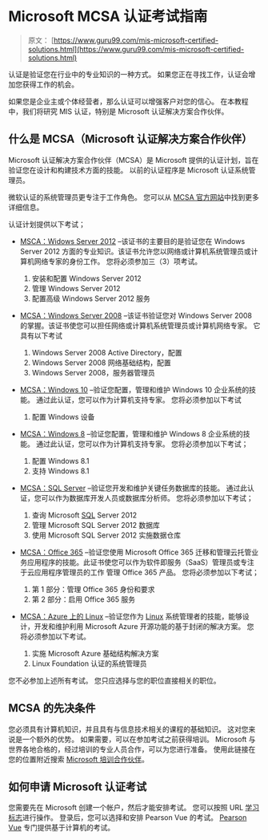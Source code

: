 # Microsoft MCSA 认证考试指南

> 原文： [https://www.guru99.com/mis-microsoft-certified-solutions.html](https://www.guru99.com/mis-microsoft-certified-solutions.html)

认证是验证您在行业中的专业知识的一种方式。 如果您正在寻找工作，认证会增加您获得工作的机会。

如果您是企业主或个体经营者，那么认证可以增强客户对您的信心。 在本教程中，我们将研究 MIS 认证，特别是 Microsoft 认证解决方案合作伙伴。

## 什么是 MCSA（Microsoft 认证解决方案合作伙伴）

Microsoft 认证解决方案合作伙伴（MCSA）是 Microsoft 提供的认证计划，旨在验证您在设计和构建技术方面的技能。 以前的认证程序是 Microsoft 认证系统管理员。

微软认证的系统管理员更专注于工作角色。 您可以从 [MCSA 官方网站](https://www.microsoft.com/en-us/learning/mcsa-certification.aspx)中找到更多详细信息。

认证计划提供以下考试；

*   [MSCA：Widows Server 2012](https://www.microsoft.com/en-us/learning/mcsa-windows-server-certification.aspx) –该证书的主要目的是验证您在 Windows Server 2012 方面的专业知识。该证书允许您以网络或计算机系统管理员或计算机网络专家的身份工作。 您将必须参加三（3）项考试。

    1.  安装和配置 Windows Server 2012
    2.  管理 Windows Server 2012
    3.  配置高级 Windows Server 2012 服务

*   [MCSA：Windows Server 2008](https://www.microsoft.com/en-us/learning/mcsa-windows-server-2008-certification.aspx) –该证书验证您对 Windows Server 2008 的掌握。该证书使您可以担任网络或计算机系统管理员或计算机网络专家。 它具有以下考试

    1.  Windows Server 2008 Active Directory，配置
    2.  Windows Server 2008 网络基础结构，配置
    3.  Windows Server 2008，服务器管理员

*   [MCSA：Windows 10](https://www.microsoft.com/en-us/learning/mcsa-windows-10-certifications.aspx) –验证您配置，管理和维护 Windows 10 企业系统的技能。 通过此认证，您可以作为计算机支持专家。 您将必须参加以下考试

    1.  配置 Windows 设备

*   [MCSA：Windows 8](https://www.microsoft.com/en-us/learning/mcsa-windows-8-certification.aspx) –验证您配置，管理和维护 Windows 8 企业系统的技能。 通过此认证，您可以作为计算机支持专家。 您将必须参加以下考试；

    1.  配置 Windows 8.1
    2.  支持 Windows 8.1

*   [MCSA：SQL Server](https://www.microsoft.com/en-us/learning/mcsa-sql-certification.aspx) –验证您开发和维护关键任务数据库的技能。 通过此认证，您可以作为数据库开发人员或数据库分析师。 您将必须参加以下考试；

    1.  查询 Microsoft [SQL](/sql.html) Server 2012
    2.  管理 Microsoft SQL Server 2012 数据库
    3.  使用 Microsoft SQL Server 2012 实施数据仓库

*   [MCSA：Office 365](https://www.microsoft.com/en-us/learning/mcsa-office365-certification.aspx) –验证您使用 Microsoft Office 365 迁移和管理云托管业务应用程序的技能。此证书使您可以作为软件即服务（SaaS）管理员或专注于云应用程序管理员的工作 管理 Office 365 产品。 您将必须参加以下考试；

    1.  第 1 部分：管理 Office 365 身份和要求
    2.  第 2 部分：启用 Office 365 服务

*   [MCSA：Azure 上的 Linux](https://www.microsoft.com/en-us/learning/mcsa-linux-azure-certification.aspx) –验证您作为 [Linux](/unix-linux-tutorial.html) 系统管理者的技能，能够设计，开发和维护利用 Microsoft Azure 开源功能的基于封闭的解决方案。 您将必须参加以下考试。

    1.  实施 Microsoft Azure 基础结构解决方案
    2.  Linux Foundation 认证的系统管理员

您不必参加上述所有考试。 您只应选择与您的职位直接相关的职位。

## MCSA 的先决条件

您必须具有计算机知识，并且具有与信息技术相关的课程的基础知识。 这对您来说是一个额外的优势。 如果需要，可以在参加考试之前获得培训。 Microsoft 与世界各地合格的，经过培训的专业人员合作，可以为您进行准备。 使用此链接在您的位置附近搜索 [Microsoft 培训合作伙伴](https://www.microsoft.com/en-us/learning/find-partner.aspx)。

## 如何申请 Microsoft 认证考试

您需要先在 Microsoft 创建一个帐户，然后才能安排考试。 您可以按照 URL [学习标志](https://www.microsoft.com/en-us/learning/signin.aspx)进行操作。 登录后，您可以选择和安排 Pearson Vue 的考试。 [Pearson Vue](https://home.pearsonvue.com/) 专门提供基于计算机的考试。